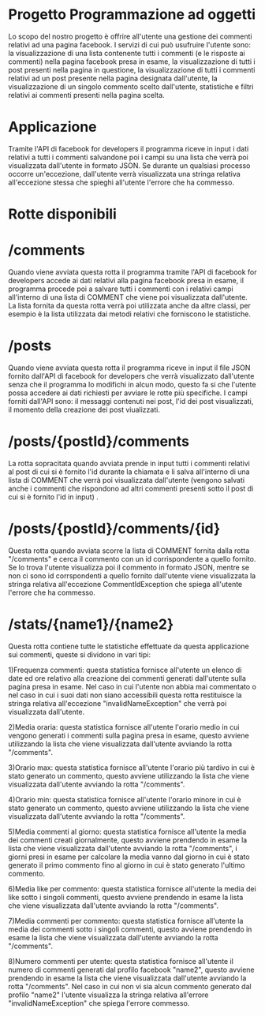 # Progetto Programmazione ad oggetti

Lo scopo del nostro progetto è offrire all'utente una gestione dei commenti relativi ad una pagina facebook. I servizi di cui può usufruire l'utente sono: la visualizzazione di una lista contenente tutti i commenti (e le risposte ai commenti) nella pagina facebook presa in esame, la visualizzazione di tutti i post presenti nella pagina in questione, la visualizzazione di tutti i commenti relativi ad un post presente nella pagina designata dall'utente, la visualizzazione di un singolo commento scelto dall'utente, statistiche e filtri relativi ai commenti presenti nella pagina scelta.

# Applicazione

Tramite l'API di facebook for developers il programma riceve in input i dati relativi a tutti i commenti salvandone poi i campi su una lista che verrà poi visualizzata dall'utente in formato JSON. Se durante un qualsiasi processo occorre un'eccezione, dall'utente verrà visualizzata una stringa relativa all'eccezione stessa che spieghi all'utente l'errore che ha commesso.

# Rotte disponibili

# /comments

Quando viene avviata questa rotta il programma tramite l'API di facebook for developers accede ai dati relativi alla pagina facebook presa in esame, il programma procede poi a salvare tutti i commenti con i relativi campi all'interno di una lista di COMMENT che viene poi visualizzata dall'utente. La lista fornita da questa rotta verrà poi utilizzata anche da altre classi, per esempio è la lista utilizzata dai metodi relativi che forniscono le statistiche.

# /posts

Quando viene avviata questa rotta il programma riceve in input il file JSON fornito dall'API di facebook for developers che verrà visualizzato dall'utente senza che il programma lo modifichi in alcun modo, questo fa si che l'utente possa accedere ai dati richiesti per avviare le rotte più specifiche. I campi forniti dall'API sono: il messaggi contenuti nei post, l'id dei post visualizzati, il momento della creazione dei post viualizzati.

# /posts/{postId}/comments

La rotta sopracitata quando avviata prende in input tutti i commenti relativi al post di cui si è fornito l'id durante la chiamata e li salva all'interno di una lista di COMMENT che verrà poi visualizzata dall'utente (vengono salvati anche i commenti che rispondono ad altri commenti presenti sotto il post di cui si è fornito l'id in input) .

# /posts/{postId}/comments/{id}

Questa rotta quando avviata scorre la lista di COMMENT fornita dalla rotta "/comments" e cerca il commento con un id corrispondente a quello fornito. Se lo trova l'utente visualizza poi il commento in formato JSON, mentre se non ci sono id corrspondenti a quello fornito dall'utente viene visualizzata la stringa relativa all'eccezione CommentIdException che spiega all'utente l'errore che ha commesso.

# /stats/{name1}/{name2}

Questa rotta contiene tutte le statistiche effettuate da questa applicazione sui commenti, queste si dividono in vari tipi:

1)Frequenza commenti: questa statistica fornisce all'utente un elenco di date ed ore relativo alla creazione dei commenti generati dall'utente sulla pagina presa in esame. Nel caso in cui l'utente non abbia mai commentato o nel caso in cui i suoi dati non siano accessibili questa rotta restituisce la stringa relativa all'eccezione "invalidNameException" che verrà poi visualizzata dall'utente.

2)Media oraria: questa statistica fornisce all'utente l'orario medio in cui vengono generati i commenti sulla pagina presa in esame, questo avviene utilizzando la lista che viene visualizzata dall'utente avviando la rotta "/comments".

3)Orario max: questa statistica fornisce all'utente l'orario più tardivo in cui è stato generato un commento, questo avviene utilizzando la lista che viene visualizzata dall'utente avviando la rotta "/comments".

4)Orario min: questa statistica fornisce all'utente l'orario minore in cui è stato generato un commento, questo avviene utilizzando la lista che viene visualizzata dall'utente avviando la rotta "/comments".

5)Media commenti al giorno: questa statistica fornisce all'utente la media dei commenti creati giornalmente, questo avviene prendendo in esame la lista che viene visualizzata dall'utente avviando la rotta "/comments", i giorni presi in esame per calcolare la media vanno dal giorno in cui è stato generato il primo commento fino al giorno in cui è stato generato l'ultimo commento.

6)Media like per commento: questa statistica fornisce all'utente la media dei like sotto i singoli commenti, questo avviene prendendo in esame la lista che viene visualizzata dall'utente avviando la rotta "/comments".

7)Media commenti per commento: questa statistica fornisce all'utente la media dei commenti sotto i singoli commenti, questo avviene prendendo in esame la lista che viene visualizzata dall'utente avviando la rotta "/comments".

8)Numero commenti per utente: questa statistica fornisce all'utente il numero di commenti generati dal profilo facebook "name2", questo avviene prendendo in esame la lista che viene visualizzata dall'utente avviando la rotta "/comments". Nel caso in cui non vi sia alcun commento generato dal profilo "name2" l'utente visualizza la stringa relativa all'errore "invalidNameException" che spiega l'errore commesso.

